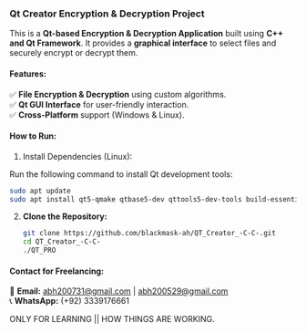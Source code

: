 ### **Qt Creator Encryption & Decryption Project**  

This is a **Qt-based Encryption & Decryption Application** built using **C++ and Qt Framework**. It provides a **graphical interface** to select files and securely encrypt or decrypt them.  

#### **Features:**  
✅ **File Encryption & Decryption** using custom algorithms.  
✅ **Qt GUI Interface** for user-friendly interaction.  
✅ **Cross-Platform** support (Windows & Linux).  

#### **How to Run:**  
1. Install Dependencies (Linux):

Run the following command to install Qt development tools:
 ```bash
sudo apt update
sudo apt install qt5-qmake qtbase5-dev qttools5-dev-tools build-essential
  ```
2. **Clone the Repository:**
   
   ```bash
   git clone https://github.com/blackmask-ah/QT_Creator_-C-C-.git  
   cd QT_Creator_-C-C-
   ./QT_PRO
   ```


#### **Contact for Freelancing:**  
📩 **Email:** abh200731@gmail.com | abh200529@gmail.com  
📞 **WhatsApp:** (+92) 3339176661  

ONLY FOR LEARNING || HOW THINGS ARE WORKING.
